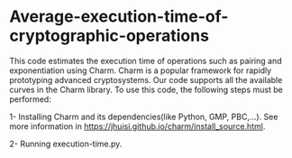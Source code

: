 # Average-execution-time-of-cryptographic-operations
This code estimates the execution time of operations such as pairing and exponentiation using Charm. Charm is a popular framework for rapidly prototyping advanced cryptosystems. Our code supports all the available curves in the Charm library. 
To use this code, the following steps must be performed:

1- Installing Charm and its dependencies(like Python, GMP, PBC,...). See more information in https://jhuisi.github.io/charm/install_source.html.

2- Running execution-time.py.  
